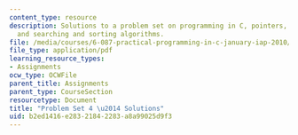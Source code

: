 ```yaml
---
content_type: resource
description: Solutions to a problem set on programming in C, pointers, arrays, strings,
  and searching and sorting algorithms.
file: /media/courses/6-087-practical-programming-in-c-january-iap-2010/b2ed1416e28321842283a8a99025d9f3_MIT6_087IAP10_assn04_sol.pdf
file_type: application/pdf
learning_resource_types:
- Assignments
ocw_type: OCWFile
parent_title: Assignments
parent_type: CourseSection
resourcetype: Document
title: "Problem Set 4 \u2014 Solutions"
uid: b2ed1416-e283-2184-2283-a8a99025d9f3
---
```

